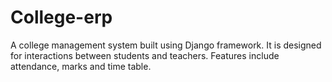 # College-erp
A college management system built using Django framework. It is designed for interactions between students and teachers. Features include attendance, marks and time table.
